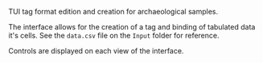 TUI tag format edition and creation for archaeological samples.

The interface allows for the creation of a tag and binding of tabulated data it's cells.
See the `data.csv` file on the `Input` folder for reference.

Controls are displayed on each view of the interface.
